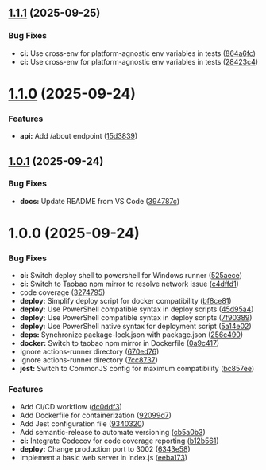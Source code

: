 ## [1.1.1](https://github.com/zzhan353/my-cicd-project-2/compare/v1.1.0...v1.1.1) (2025-09-25)


### Bug Fixes

* **ci:** Use cross-env for platform-agnostic env variables in tests ([864a6fc](https://github.com/zzhan353/my-cicd-project-2/commit/864a6fc4029aedc9d276ea5647cca103dcc0ada5))
* **ci:** Use cross-env for platform-agnostic env variables in tests ([28423c4](https://github.com/zzhan353/my-cicd-project-2/commit/28423c4ac9defe654c460bda2631471d4c335230))

# [1.1.0](https://github.com/zzhan353/my-cicd-project-2/compare/v1.0.1...v1.1.0) (2025-09-24)


### Features

* **api:** Add /about endpoint ([15d3839](https://github.com/zzhan353/my-cicd-project-2/commit/15d3839f865b2286ece056757f1f508c42a1cc1b))

## [1.0.1](https://github.com/zzhan353/my-cicd-project-2/compare/v1.0.0...v1.0.1) (2025-09-24)


### Bug Fixes

* **docs:** Update README from VS Code ([394787c](https://github.com/zzhan353/my-cicd-project-2/commit/394787cddddea1937d3d9e224c7fd0b3f186cf33))

# 1.0.0 (2025-09-24)


### Bug Fixes

* **ci:** Switch deploy shell to powershell for Windows runner ([525aece](https://github.com/zzhan353/my-cicd-project-2/commit/525aecebeae7a7ee66048d08b99f3d32b1f9d74e))
* **ci:** Switch to Taobao npm mirror to resolve network issue ([c4dffd1](https://github.com/zzhan353/my-cicd-project-2/commit/c4dffd16f8c02d4ba0ea6cedd0ab2ecea174a8ab))
* code coverage ([3274795](https://github.com/zzhan353/my-cicd-project-2/commit/3274795c249dcf708e8e0146af13a449b2bc228b))
* **deploy:** Simplify deploy script for docker compatibility ([bf8ce81](https://github.com/zzhan353/my-cicd-project-2/commit/bf8ce813359f2bec0668f4ef7e5887390fe80b40))
* **deploy:** Use PowerShell compatible syntax in deploy scripts ([45d95a4](https://github.com/zzhan353/my-cicd-project-2/commit/45d95a43a56cde5587d5f44a82420531f28806a0))
* **deploy:** Use PowerShell compatible syntax in deploy scripts ([7f90389](https://github.com/zzhan353/my-cicd-project-2/commit/7f9038998967d5793856c2ff7176832f3047fe93))
* **deploy:** Use PowerShell native syntax for deployment script ([5a14e02](https://github.com/zzhan353/my-cicd-project-2/commit/5a14e021b28e19c402b211b07b7be1143ed39ca7))
* **deps:** Synchronize package-lock.json with package.json ([256c490](https://github.com/zzhan353/my-cicd-project-2/commit/256c490139a2e9f65a53a521797a95357f23985f))
* **docker:** Switch to taobao npm mirror in Dockerfile ([0a9c417](https://github.com/zzhan353/my-cicd-project-2/commit/0a9c417819a405b002fd89ff71b4b4e1181a1b95))
* Ignore actions-runner directory ([670ed76](https://github.com/zzhan353/my-cicd-project-2/commit/670ed769fbd7a60f5a93bb41a5b40e05c57c280f))
* Ignore actions-runner directory ([7cc8737](https://github.com/zzhan353/my-cicd-project-2/commit/7cc8737064e7a038306b66c23241d1befc088dea))
* **jest:** Switch to CommonJS config for maximum compatibility ([bc857ee](https://github.com/zzhan353/my-cicd-project-2/commit/bc857ee7c62b4f39931169d3a11b8afa8f097ffd))


### Features

* Add CI/CD workflow ([dc0ddf3](https://github.com/zzhan353/my-cicd-project-2/commit/dc0ddf3b28d467610d151690899203d40bf3144e))
* Add Dockerfile for containerization ([92099d7](https://github.com/zzhan353/my-cicd-project-2/commit/92099d72e5391e1a8cbaf8eb217134b07c2f1498))
* Add Jest configuration file ([9340320](https://github.com/zzhan353/my-cicd-project-2/commit/934032005e894327f2c5db4ca76582a76725116b))
* Add semantic-release to automate versioning ([cb5a0b3](https://github.com/zzhan353/my-cicd-project-2/commit/cb5a0b3a412b112b8227fa18bd5ae5c74067f36f))
* **ci:** Integrate Codecov for code coverage reporting ([b12b561](https://github.com/zzhan353/my-cicd-project-2/commit/b12b561366bf6160ad075da1bb98579b95150345))
* **deploy:** Change production port to 3002 ([6343e58](https://github.com/zzhan353/my-cicd-project-2/commit/6343e58b23e29cfe72a3d8c350ec756c78d64573))
* Implement a basic web server in index.js ([eeba173](https://github.com/zzhan353/my-cicd-project-2/commit/eeba17397c0b264f45b85f7420f5ce2dd4119d2e))
